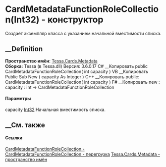 # CardMetadataFunctionRoleCollection(Int32) - конструктор
Создаёт экземпляр класса с указанием начальной вместимости списка.
##  __Definition
 **Пространство имён:** [Tessa.Cards.Metadata](N_Tessa_Cards_Metadata.htm)  
 **Сборка:** Tessa (в Tessa.dll) Версия: 3.6.0.17
C# __Копировать
     public CardMetadataFunctionRoleCollection(
    	int capacity
    )
VB __Копировать
     Public Sub New ( 
    	capacity As Integer
    )
C++ __Копировать
     public:
    CardMetadataFunctionRoleCollection(
    	int capacity
    )
F# __Копировать
     new : 
            capacity : int -> CardMetadataFunctionRoleCollection
#### Параметры
capacity [Int32](https://learn.microsoft.com/dotnet/api/system.int32)
    Начальная вместимость списка.
##  __См. также
#### Ссылки
[CardMetadataFunctionRoleCollection -
](T_Tessa_Cards_Metadata_CardMetadataFunctionRoleCollection.htm)
[CardMetadataFunctionRoleCollection -
перегрузка](Overload_Tessa_Cards_Metadata_CardMetadataFunctionRoleCollection__ctor.htm)
[Tessa.Cards.Metadata - пространство имён](N_Tessa_Cards_Metadata.htm)
